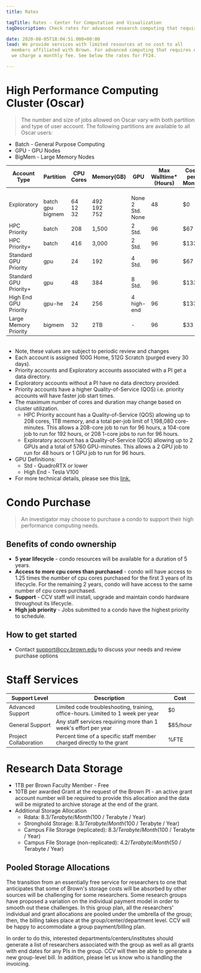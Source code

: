 ```yaml
---
title: Rates

tagTitle: Rates - Center for Computation and Visualization
tagDescription: Check rates for advanced research computing that require extra resources.

date: 2020-08-05T18:04:51.000+00:00
lead: We provide services with limited resources at no cost to all
  members affiliated with Brown. For advanced computing that requires extra resources,
  we charge a monthly fee. See below the rates for FY24.

---
```


# High Performance Computing Cluster (Oscar)

> The number and size of jobs allowed on Oscar vary with both partition and type of user account. The following partitions are available to all Oscar users:

* Batch   - General Purpose Computing
* GPU     - GPU Nodes
* BigMem  - Large Memory Nodes



<div>

  <table style=" font-size:0.9rem; margin-bottom:2rem;">
    <thead>
      <tr>
        <th>Account Type</th>
        <th>Partition</th>
        <th>CPU Cores</th>
        <th>Memory(GB)</th>
        <th>GPU</th>
        <th>Max Walltime* (Hours)</th>
        <th>Cost per Month</th>
      </tr>
    </thead>
    <tbody>
      <tr>
        <td width="25%"> Exploratory <br> <!-- Make it Single Line. -->
        <td> <br> batch <br> gpu <br> bigmem</td>
        <td> <br> 64 <br> 12 <br> 32 <br> </td>
        <td> <br> 492 <br> 192 <br> 752 </td>
        <td> <br> None <br> 2 Std. <br> None </td>
        <td> 48</td>
        <td> $0</td>
      </tr>
      <tr>
        <td>HPC Priority</td>
        <td>batch</td>
        <td>208</td>
        <td>1,500</td>
        <td>2 Std.</td>
        <td>96</td>
        <td>$67</td>
      </tr>
      <tr>
        <td>HPC Priority+</td>
        <td>batch</td>
        <td>416</td>
        <td>3,000</td>
        <td>2 Std.</td>
        <td>96</td>
        <td>$133</td>
      </tr>
      <tr>
        <td>Standard GPU Priority</td>
        <td>gpu</td>
        <td>24</td>
        <td>192</td>
        <td>4 Std.</td>
        <td>96</td>
        <td>$67</td>
      </tr>
      <tr>
        <td>Standard GPU Priority+</td>
        <td>gpu</td>
        <td>48</td>
        <td>384</td>
        <td>8 Std.</td>
        <td>96</td>
        <td>$133</td>
      </tr>
      <tr>
        <td>High End GPU Priority</td>
        <td>gpu-he</td>
        <td>24</td>
        <td>256</td>
        <td>4 high-end</td>
        <td>96</td>
        <td>$133</td>
      </tr>
      <tr>
        <td>Large Memory Priority</td>
        <td>bigmem</td>
        <td>32</td>
        <td>2TB</td>
        <td>-</td>
        <td>96</td>
        <td>$33</td>
      </tr>
    </tbody>
  </table>

</div>

* Note, these values are subject to periodic review and changes
* Each account is assigned 100G Home, 512G Scratch (purged every 30 days).
* Priority accounts and Exploratory accounts associated with a PI get a data directory.
* Exploratory accounts without a PI have no data directory provided.
* Priority accounts have a higher Quality-of-Service (QOS) i.e. priority accounts will have faster job start times.
* The maximum number of cores and duration may change based on cluster utilization.
  * HPC Priority account has a Quality-of-Service (QOS) allowing up to 208 cores, 1TB memory, and a total per-job limit of 1,198,080 core-minutes. This allows a 208-core job to run for 96 hours, a 104-core job to run for 192 hours, or 208 1-core jobs to run for 96 hours.
  * Exploratory account has a Quality-of-Service (QOS) allowing up to 2 GPUs and a total of 5760 GPU-minutes. This allows a 2 GPU job to run for 48 hours or 1 GPU job to run for 96 hours.
* GPU Definitions:
  * Std - QuadroRTX or lower
  * High End - Tesla V100
* For more technical details, please see this [link.](https://docs.ccv.brown.edu/oscar/system-overview)

# Condo Purchase

> An investigator may choose to purchase a condo to support their high performance computing needs.

## Benefits of condo ownership

* **5 year lifecycle** - condo resources will be available for a duration of 5 years.
* **Access to more cpu cores than purchased** - condo will have access to 1.25 times the number of cpu cores purchased for the first 3 years of its lifecycle. For the remaining 2 years, condo will have access to the same number of cpu cores purchased.
* **Support** - CCV staff will install, upgrade and maintain condo hardware throughout its lifecycle.
* **High job priority** - Jobs submitted to a condo have the highest priority to schedule.

## How to get started

* Contact [support@ccv.brown.edu](mailto:support@ccv.brown.edu) to discuss your needs and review purchase options

# Staff Services

<div>
  <table style=" font-size:0.9rem; margin-bottom:2rem;">
    <thead>
      <tr>
        <th>Support Level</th>
        <th>Description</th>
        <th>Cost</th>
      </tr>
    </thead>
    <tbody>
      <tr>
        <td>Advanced Support</td>
        <td>Limited code troubleshooting, training, office-hours. Limited to 1 week per year</td>
        <td>$0</td>
      </tr>
      <tr>
        <td>General Support</td>
        <td>Any staff services requiring more than 1 week's effort per year</td>
        <td>$85/hour</td>
      </tr>
      <tr>
        <td>Project Collaboration</td>
        <td>Percent time of a specific staff member charged directly to the grant</td>
        <td>%FTE</td>
      </tr>
    </tbody>
  </table>
</div>
    
# Research Data Storage

* 1TB per Brown Faculty Member - Free
* 10TB per awarded Grant at the request of the Brown PI - an active grant account number will be required to provide this allocation and the data will be migrated to archive storage at the end of the grant.
* Additional Storage Allocation
  * Rdata: $8.3 / Terabyte / Month ($100 / Terabyte / Year)
  * Stronghold Storage: $8.3 / Terabyte / Month ($100 / Terabyte / Year)
  * Campus File Storage (replicated): $8.3 / Terabyte / Month ($100 / Terabyte / Year)
  * Campus File Storage (non-replicated): $4.2 / Terabyte / Month ($50 / Terabyte / Year)

## Pooled Storage Allocations

The transition from an essentially free service for researchers to one that anticipates that some of Brown's storage costs will be absorbed by other sources will be challenging for some researchers. Some research groups have proposed a variation on the individual payment model in order to smooth out these challenges. In this group plan, all the researchers' individual and grant allocations are pooled under the umbrella of the group; then, the billing takes place at the group/center/department level. CCV will be happy to accommodate a group payment/billing plan.

In order to do this, interested departments/centers/institutes should generate a list of researchers associated with the group as well as all grants with end dates for any PIs in the group. CCV will then be able to generate a new group-level bill. In addition, please let us know who is handling the invoicing.
